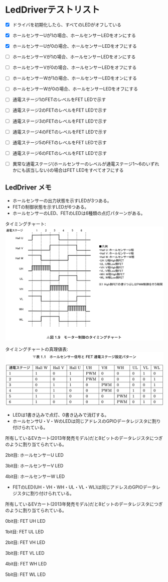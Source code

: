 # LedDriverテストリスト

- [x] ドライバを初期化したら、すべてのLEDがオフしている
- [x] ホールセンサーUが1の場合、ホールセンサーLEDをオンにする
- [x] ホールセンサーUが0の場合、ホールセンサーLEDをオフにする
- [ ] ホールセンサーVが1の場合、ホールセンサーLEDをオンにする
- [ ] ホールセンサーVが0の場合、ホールセンサーLEDをオフにする
- [ ] ホールセンサーWが1の場合、ホールセンサーLEDをオンにする
- [ ] ホールセンサーWが0の場合、ホールセンサーLEDをオフにする
- [ ] 通電ステージ1のFETのレベルをFET LEDで示す
- [ ] 通電ステージ2のFETのレベルをFET LEDで示す
- [ ] 通電ステージ3のFETのレベルをFET LEDで示す
- [ ] 通電ステージ4のFETのレベルをFET LEDで示す
- [ ] 通電ステージ5のFETのレベルをFET LEDで示す
- [ ] 通電ステージ6のFETのレベルをFET LEDで示す
- [ ] 異常な通電ステージ(ホールセンサーのレベルが通電ステージ1〜6のいずれかにも該当しない)の場合はFET LEDをすべてオフにする


## LedDriver メモ
 * ホールセンサーの出力状態を示すLEDが3つある。
 * FETの制御状態を示すLEDが6つある。
 * ホールセンサーのLED、FETのLEDは6種類の点灯パターンがある。

タイミングチャート:
![タイミングチャート](/image/LedDriver/timing_chart.png)

タイミングチャートの真理値表:
![タイミングチャートの真理値表](/image/LedDriver/timing_chart_table.png)

 * LEDは1書き込みで点灯、0書き込みで消灯する。
 * ホールセンサU・V・WのLEDは同じアドレスのGPIOデータレジスタに割り付けられている。

所有しているEVカート(2013年発売モデル)だと8ビットのデータレジスタにつぎのように割り当てられている。

2bit目: ホールセンサーU LED

3bit目: ホールセンサーV LED

4bit目: ホールセンサーW LED


 * FETのLED(UH・VH・WH・UL・VL・WL)は同じアドレスのGPIOデータレジスタに割り付けられている。

所有しているEVカート(2013年発売モデル)だと8ビットのデータレジスタにつぎのように割り当てられている。

0bit目: FET UH LED

1bit目: FET UL LED

2bit目: FET VH LED

3bit目: FET VL LED

4bit目: FET WH LED

5bit目: FET WL LED
